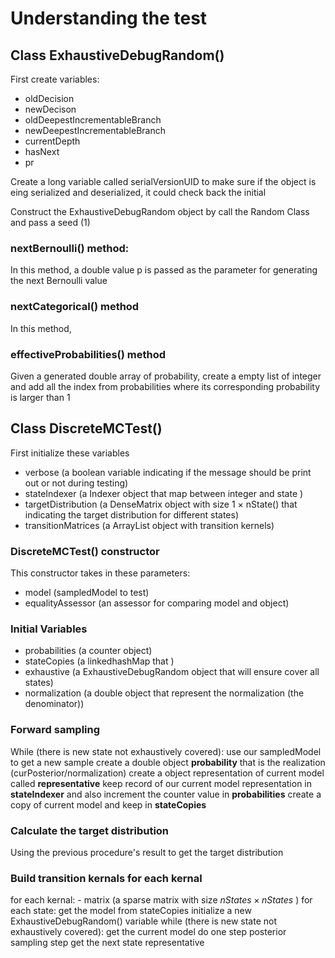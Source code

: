 # Understanding the test
## Class ExhaustiveDebugRandom()

First create variables:
- oldDecision
- newDecison
- oldDeepestIncrementableBranch
- newDeepestIncrementableBranch
- currentDepth
- hasNext
- pr

Create a long variable called serialVersionUID to make sure if the object is eing serialized and deserialized, it could check back the initial


Construct the ExhaustiveDebugRandom object by call the Random Class and pass a seed (1)

### nextBernoulli() method:
In this method, a double value p is passed as the parameter for generating the next Bernoulli value

### nextCategorical() method
In this method,  



### effectiveProbabilities() method
Given a generated double array of probability, create a empty list of integer and add all the index from probabilities where its corresponding probability is larger than 1

##



## Class DiscreteMCTest()

First initialize these variables
- verbose (a boolean variable indicating if the message should be print out or not during testing)
- stateIndexer (a Indexer object that map between integer and state )
- targetDistribution (a DenseMatrix object with size 1 $\times$ nState() that indicating the target distribution for different states)
- transitionMatrices (a ArrayList object with transition kernels)


### DiscreteMCTest() constructor

This constructor takes in these parameters: 
- model (sampledModel to test)
- equalityAssessor (an assessor for comparing model and object)

### Initial Variables

- probabilities (a counter object)
- stateCopies (a linkedhashMap that )
- exhaustive (a ExhaustiveDebugRandom object that will ensure cover all states)
- normalization (a double object that represent the normalization (the denominator))

### Forward sampling
While (there is new state not exhaustively covered):
	use our sampledModel to get a new sample
	create a double object **probability** that is the realization (curPosterior/normalization)
	create a object representation of current model called **representative**
	keep record of our current model representation in **stateIndexer** and also increment the counter value in **probabilities**
	create a copy of current model and keep in **stateCopies**

### Calculate the target distribution
Using the previous procedure's result to get the target distribution

### Build transition kernals for each kernal
for each kernal:
	- matrix (a sparse matrix with size $nStates \times nStates$ )
	for each state:
		get the model from stateCopies
		initialize a new ExhaustiveDebugRandom() variable
		while (there is new state not exhaustively covered):
			get the current model
			do one step posterior sampling step
			get the next state representative
			











